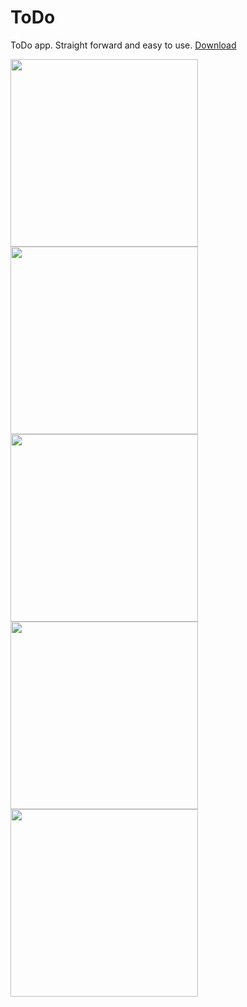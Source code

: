 # ToDo

ToDo app. Straight forward and easy to use.
[Download](.../ToDo.rar)


<img src="https://user-images.githubusercontent.com/61618744/148790958-ba5f10ec-e587-46bd-81ba-3f04e571a71d.jpg" width="300">       <img src="https://user-images.githubusercontent.com/61618744/148790982-c736a4ad-1b4d-44ab-a3ac-fcfa142552fb.jpg" width="300">       <img src="https://user-images.githubusercontent.com/61618744/148791001-d5eb0f20-0501-40ec-bb2c-e134bbf79d59.jpg" width="300">       <img src="https://user-images.githubusercontent.com/61618744/148791011-7c2969c2-2650-4ef0-827a-69268eb16045.jpg" width="300">       <img src="https://user-images.githubusercontent.com/61618744/148791017-e313b553-f327-4306-a3aa-aeeb4cdee36f.jpg" width="300">
